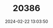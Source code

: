 ---
title: "20386"
category: "Sorex hosonoi"
draft: false
date: 2024-02-22 13:03:50
languages:
  English: ["Azumi Shrew"]
---